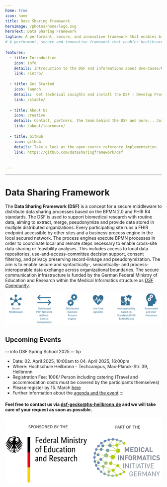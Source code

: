 ```yaml
---
home: true
icon: home
title: Data Sharing Framework
heroImage: /photos/home/logo.svg
heroText: Data Sharing Framework
tagline: A performant, secure, and innovative framework that enables biomedical researchers to extract value from routine data. 
# A performant, secure and innovative framework that enables healthcare data exchange across organizational boundaries. 

features:
  - title: Introduction
    icon: info
    details: Introduction to the DSF and informations about Use-Cases/Projects. 
    link: /intro/

  - title: Get Started 
    icon: launch
    details:  Get technical insights and install the DSF | Develop Process Plugins.
    link: /stable/

  - title: About Us
    icon: creative
    details: Contact, partners, the team behind the DSF and more... Join our community!
    link: /about/learnmore/
  
  - title: GitHub
    icon: github
    details: Take a look at the open-source reference implementation.
    link: https://github.com/datasharingframework/dsf


---
```

---
# Data Sharing Framework
The **Data Sharing Framework (DSF)** is a concept for a secure middleware to distribute data sharing processes based on the BPMN 2.0 and FHIR R4 standards. The DSF is used to support biomedical research with routine data, aiming to extract, merge, pseudonymize and provide data stored in multiple distributed organizations. Every participating site runs a FHIR endpoint accessible by other sites and a business process engine in the local secured network. The process engines execute BPMN processes in order to coordinate local and remote steps necessary to enable cross-site data sharing or feasibility analyses. This includes access to local data repositories, use-and-access-committee decision support, consent filtering, and privacy preserving record-linkage and pseudonymization. The aim is to enable secure and syntactically-, semantically- and process-interoperable data exchange across organizational boundaries. The secure communication infrastructure is funded by the German Federal Ministry of Education and Research within the Medical Informatics structure as *[DSF Community](https://www.gesundheitsforschung-bmbf.de/de/dsf-medizininformatik-struktur-data-sharing-framework-community-16133.php)*. 

![DSF concept](/photos/info/introduction/dsf-concept.png)

## Upcoming Events
::: info DSF Spring School 2025 
::: tip 
- Date: 02. April 2025, 10:00am to 04. April 2025, 16:00pm
- Where: Hochschule Heilbronn - Techcampus, Max-Planck-Str. 39, Heilbronn
- Registration Fee: 100€/ Person including catering (Travel and accommodation costs must be covered by the participants themselves)
- Please register by 15. March [here](https://eveeno.com/DSF-Spring-School-2025)
- Further information about the [agenda and the event](https://dsf.dev/spring-school/) 
:::


#### Feel free to contact us via <a href="mailto:dsf-gecko@hs-heilbronn.de">dsf-gecko@hs-heilbronn.de</a> and we will take care of your request as soon as possible.

<div class="image-container">
    <img src="/photos/learnmore/funding/bmbf-mii.png">
</div>
